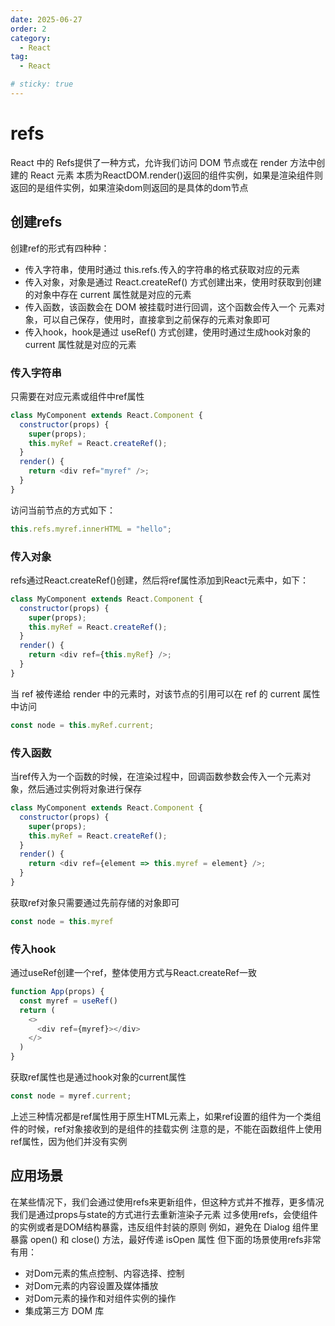```yaml
---
date: 2025-06-27
order: 2
category:
  - React
tag:
  - React

# sticky: true
---
```


# refs

React 中的 Refs提供了一种方式，允许我们访问 DOM 节点或在 render 方法中创建的 React 元素
本质为ReactDOM.render()返回的组件实例，如果是渲染组件则返回的是组件实例，如果渲染dom则返回的是具体的dom节点

## 创建refs

创建ref的形式有四种种：
- 传入字符串，使用时通过 this.refs.传入的字符串的格式获取对应的元素
- 传入对象，对象是通过 React.createRef() 方式创建出来，使用时获取到创建的对象中存在 current 属性就是对应的元素
- 传入函数，该函数会在 DOM 被挂载时进行回调，这个函数会传入一个 元素对象，可以自己保存，使用时，直接拿到之前保存的元素对象即可
- 传入hook，hook是通过 useRef() 方式创建，使用时通过生成hook对象的 current 属性就是对应的元素

### 传入字符串

只需要在对应元素或组件中ref属性

```js
class MyComponent extends React.Component {
  constructor(props) {
    super(props);
    this.myRef = React.createRef();
  }
  render() {
    return <div ref="myref" />;
  }
}
```

访问当前节点的方式如下：

```js
this.refs.myref.innerHTML = "hello";
```

### 传入对象

refs通过React.createRef()创建，然后将ref属性添加到React元素中，如下：

```js
class MyComponent extends React.Component {
  constructor(props) {
    super(props);
    this.myRef = React.createRef();
  }
  render() {
    return <div ref={this.myRef} />;
  }
}
```

当 ref 被传递给 render 中的元素时，对该节点的引用可以在 ref 的 current 属性中访问

```js
const node = this.myRef.current;
```

### 传入函数

当ref传入为一个函数的时候，在渲染过程中，回调函数参数会传入一个元素对象，然后通过实例将对象进行保存

```js
class MyComponent extends React.Component {
  constructor(props) {
    super(props);
    this.myRef = React.createRef();
  }
  render() {
    return <div ref={element => this.myref = element} />;
  }
}
```

获取ref对象只需要通过先前存储的对象即可

```js
const node = this.myref 
```

### 传入hook

通过useRef创建一个ref，整体使用方式与React.createRef一致

```js
function App(props) {
  const myref = useRef()
  return (
    <>
      <div ref={myref}></div>
    </>
  )
}
```

获取ref属性也是通过hook对象的current属性
```js
const node = myref.current;
```

上述三种情况都是ref属性用于原生HTML元素上，如果ref设置的组件为一个类组件的时候，ref对象接收到的是组件的挂载实例
注意的是，不能在函数组件上使用ref属性，因为他们并没有实例

## 应用场景

在某些情况下，我们会通过使用refs来更新组件，但这种方式并不推荐，更多情况我们是通过props与state的方式进行去重新渲染子元素
过多使用refs，会使组件的实例或者是DOM结构暴露，违反组件封装的原则
例如，避免在 Dialog 组件里暴露 open() 和 close() 方法，最好传递 isOpen 属性
但下面的场景使用refs非常有用：
- 对Dom元素的焦点控制、内容选择、控制
- 对Dom元素的内容设置及媒体播放
- 对Dom元素的操作和对组件实例的操作
- 集成第三方 DOM 库